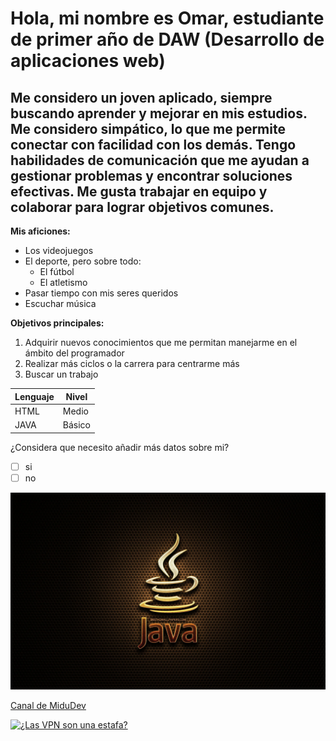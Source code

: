 # **Hola, mi nombre es Omar, estudiante de primer año de DAW (Desarrollo de aplicaciones web)**
## Me considero un joven aplicado, siempre buscando aprender y mejorar en mis estudios. Me considero simpático, lo que me permite conectar con facilidad con los demás. Tengo habilidades de comunicación que me ayudan a gestionar problemas y encontrar soluciones efectivas. Me gusta trabajar en equipo y colaborar para lograr objetivos comunes.

**Mis aficiones:**
- Los videojuegos
- El deporte, pero sobre todo:
  - El fútbol
  - El atletismo
- Pasar tiempo con mis seres queridos
- Escuchar música

**Objetivos principales:**
1. Adquirir nuevos conocimientos que me permitan manejarme en el ámbito del programador
2. Realizar más ciclos o la carrera para centrarme más
3. Buscar un trabajo



|**Lenguaje**|**Nivel**|
|--------|-----|
|HTML    |Medio|
|JAVA    |Básico|


¿Considera que necesito añadir más datos sobre mi?
- [ ] si
- [ ] no

<!--comentario-->
<p>
  <img src="wp7250087.webp">
</p>


[Canal de MiduDev](https://www.youtube.com/@midulive)

<a href='https://youtu.be/XiTE_o7mHgI' target='_blank'>
  <img width='30%' src='https://img.youtube.com/vi/XiTE_o7mHgI/mqdefault.jpg' alt='¿Las VPN son una estafa?' />
</a>
